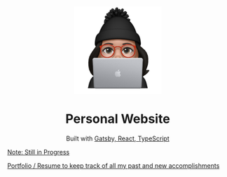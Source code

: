 <div align="center">
  <img align="center" src="https://github.com/gelicamarie/gelicamarie.github.io/blob/main/src/content/Animoji.png" width="200" height="200">
  <h1> Personal Website </h1>
  <p> Built with <a href= "https://www.gatsbyjs.com/">Gatsby, <a href="https://reactjs.org/">React, <a href="https://www.typescriptlang.org/"> TypeScript </p>
</div>
    <p> Note: Still in Progress </p>
    <p> Portfolio / Resume to keep track of all my past and new accomplishments

